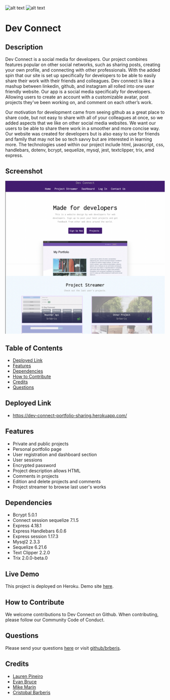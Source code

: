 [comment]: <> (This readme was created by Nodinq Readme Generator)
![alt text](https://img.shields.io/badge/License-MIT-brightgreen)
![alt text](https://img.shields.io/badge/Ver.-1.0.0-blue)

# Dev Connect


## Description

Dev Connect is a social media for developers. Our project combines features popular on other social networks, such as sharing posts, creating your own profile, and connecting with other professionals. With the added spin that our site is set up specifically for developers to be able to easily share their work with their friends and colleagues. Dev connect is like a mashup between linkedin, github, and instagram all rolled into one user friendly website.
Our app is a social media specifically for developers. Allowing users to create an account with a customizable avatar, post projects they've been working on, and comment on each other’s work.

Our motivation for development came from seeing github as a great place to share code, but not easy to share with all of your colleagues at once, so we added aspects that we like on other social media websites. We want our users to be able to share there work in a smoother and more concise way. Our website was created for developers but is also easy to use for friends and family that may not be so tech savvy but are interested in learning more.
The technologies used within our project include html, javascript, css,  handlebars, dotenv, bcrypt, sequelize, mysql, jest, textclipper, trix, amd express.

## Screenshot

![alt screenshot](https://github.com/brberis/dev-connect-portfolio-sharing/blob/main/assets/images/web.png?raw=true)

## Table of Contents

- [Deployed Link](#Deployed-Link)
- [Features](#features)
- [Dependencies](#dependencies)
- [How to Contribute](#how-to-contribute)
- [Credits](#credits)
- [Questions](#questions)


## Deployed Link

- https://dev-connect-portfolio-sharing.herokuapp.com/

## Features

- Private and public projects
- Personal portfolio page
- User registration and dashboard section
- User sessions
- Encrypted password
- Project description allows HTML
- Comments in projects
- Edition and delete projects and comments
- Project streamer to browse last user's works

## Dependencies

- Bcrypt 5.0.1
- Connect session sequelize 7.1.5
- Express 4.18.1
- Express Handlebars 6.0.6
- Express session 1.17.3
- Mysql2 2.3.3
- Sequelize 6.21.6
- Text Clipper 2.2.0
- Trix 2.0.0-beta.0

## Live Demo

This project is deployed on Heroku. Demo site [here](https://dev-connect-portfolio-sharing.herokuapp.com/).

## How to Contribute

We welcome contributions to Dev Connect on Github. When contributing, please follow our Community Code of Conduct.

## Questions

Please send your questions [here](mailto:cristobal@barberis.com?subject=[GitHub]%20Dev%20Connect) or visit [github/brberis](https://github.com/brberis).

## Credits

* [Lauren Pineiro](https://github.com/laurenp305)
* [Evan Bruce](https://github.com/evanbruce38)
* [Mike Marin](https://github.com/mikejmarin25)
* [Cristobal Barberis](https://github.com/brberis)  

